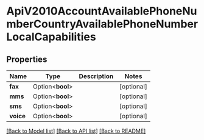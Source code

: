 # ApiV2010AccountAvailablePhoneNumberCountryAvailablePhoneNumberLocalCapabilities

## Properties

Name | Type | Description | Notes
------------ | ------------- | ------------- | -------------
**fax** | Option<**bool**> |  | [optional]
**mms** | Option<**bool**> |  | [optional]
**sms** | Option<**bool**> |  | [optional]
**voice** | Option<**bool**> |  | [optional]

[[Back to Model list]](../README.md#documentation-for-models) [[Back to API list]](../README.md#documentation-for-api-endpoints) [[Back to README]](../README.md)


